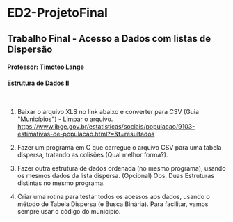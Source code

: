# ED2-ProjetoFinal
## Trabalho Final - Acesso a Dados com listas de Dispersão 
#### Professor: Timoteo Lange
#### Estrutura de Dados II
<br>

1. Baixar o arquivo XLS no link abaixo e converter para CSV (Guia "Municípios") - Limpar o arquivo. 
https://www.ibge.gov.br/estatisticas/sociais/populacao/9103-estimativas-de-populacao.html?=&t=resultados

2. Fazer um programa em C que carregue o arquivo CSV para uma tabela dispersa, tratando as colisões (Qual melhor forma?).

3. Fazer outra estrutura de dados ordenada (no mesmo programa), usando os mesmos dados da lista dispersa. (Opcional)
              Obs. Duas Estruturas distintas no mesmo programa.

4. Criar uma rotina para testar todos os acessos aos dados, usando o método de Tabela Dispersa (e Busca Binária). Para facilitar, vamos sempre usar o código do município.
